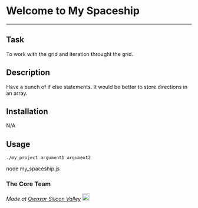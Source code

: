 # Welcome to My Spaceship
***

## Task
To work with the grid and iteration throught the grid.

## Description
Have a bunch of if else statements. It would be better to store directions in an array. 

## Installation
N/A

## Usage
```
./my_project argument1 argument2
```
node my_spaceship.js

### The Core Team


<span><i>Made at <a href='https://qwasar.io'>Qwasar Silicon Valley</a></i></span>
<span><img alt='Qwasar Silicon Valley Logo' src='https://storage.googleapis.com/qwasar-public/qwasar-logo_50x50.png' width='20px'></span>
